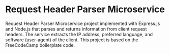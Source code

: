 # Request Header Parser Microservice

Request Header Parser Microservice project implemented with Express.js and Node.js that parses and returns information from client request headers. The service extracts the IP address, preferred language, and software (user-agent) of the client. This project is based on the FreeCodeCamp boilerplate code.